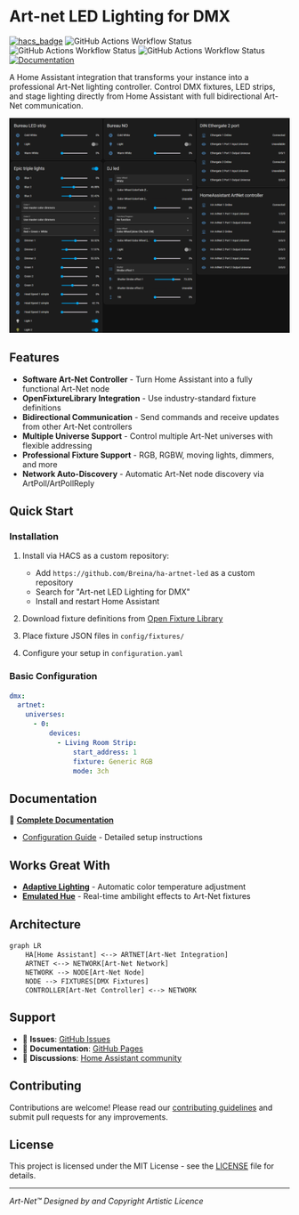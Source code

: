 # Art-net LED Lighting for DMX

[![hacs_badge](https://img.shields.io/badge/HACS-Custom-41BDF5.svg)](https://github.com/hacs/integration)
![GitHub Actions Workflow Status](https://img.shields.io/github/actions/workflow/status/Breina/ha-artnet-led/validate.yaml)
![GitHub Actions Workflow Status](https://img.shields.io/github/actions/workflow/status/Breina/ha-artnet-led/hassfest.yaml)
![GitHub Actions Workflow Status](https://img.shields.io/github/actions/workflow/status/Breina/ha-artnet-led/python.yaml)
[![Documentation](https://img.shields.io/badge/docs-github%20pages-blue)](https://breina.github.io/ha-artnet-led/)

A Home Assistant integration that transforms your instance into a professional Art-Net lighting controller. Control DMX fixtures, LED strips, and stage lighting directly from Home Assistant with full bidirectional Art-Net communication.

![Integration Entities](docs/Entities.png)

## Features

- **Software Art-Net Controller** - Turn Home Assistant into a fully functional Art-Net node
- **OpenFixtureLibrary Integration** - Use industry-standard fixture definitions
- **Bidirectional Communication** - Send commands and receive updates from other Art-Net controllers
- **Multiple Universe Support** - Control multiple Art-Net universes with flexible addressing
- **Professional Fixture Support** - RGB, RGBW, moving lights, dimmers, and more
- **Network Auto-Discovery** - Automatic Art-Net node discovery via ArtPoll/ArtPollReply

## Quick Start

### Installation

1. Install via HACS as a custom repository:
   - Add `https://github.com/Breina/ha-artnet-led` as a custom repository
   - Search for "Art-net LED Lighting for DMX"
   - Install and restart Home Assistant

2. Download fixture definitions from [Open Fixture Library](https://open-fixture-library.org/)
3. Place fixture JSON files in `config/fixtures/`
4. Configure your setup in `configuration.yaml`

### Basic Configuration

```yaml
dmx:
  artnet:
    universes:
      - 0:
          devices:
            - Living Room Strip:
                start_address: 1
                fixture: Generic RGB
                mode: 3ch
```

## Documentation

📖 **[Complete Documentation](https://breina.github.io/ha-artnet-led/)**

- [Configuration Guide](https://breina.github.io/ha-artnet-led/config/) - Detailed setup instructions

## Works Great With

- **[Adaptive Lighting](https://github.com/basnijholt/adaptive-lighting)** - Automatic color temperature adjustment
- **[Emulated Hue](https://github.com/hass-emulated-hue/core)** - Real-time ambilight effects to Art-Net fixtures

## Architecture

```mermaid
graph LR
    HA[Home Assistant] <--> ARTNET[Art-Net Integration]
    ARTNET <--> NETWORK[Art-Net Network]
    NETWORK --> NODE[Art-Net Node]
    NODE --> FIXTURES[DMX Fixtures]
    CONTROLLER[Art-Net Controller] <--> NETWORK
```

## Support

- 🐛 **Issues**: [GitHub Issues](https://github.com/Breina/ha-artnet-led/issues)
- 📖 **Documentation**: [GitHub Pages](https://breina.github.io/ha-artnet-led/)
- 💬 **Discussions**: [Home Assistant community](https://community.home-assistant.io/t/dmx-lighting/2248)

## Contributing

Contributions are welcome! Please read our [contributing guidelines](CONTRIBUTING.md) and submit pull requests for any improvements.

## License

This project is licensed under the MIT License - see the [LICENSE](LICENSE) file for details.

---

*Art-Net™ Designed by and Copyright Artistic Licence*